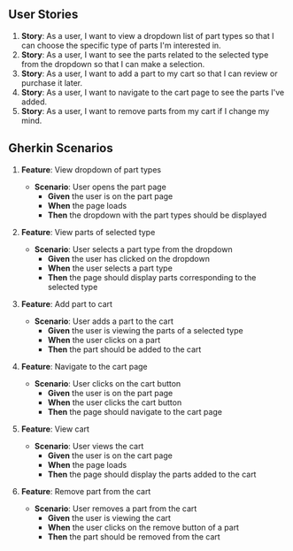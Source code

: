 ## User Stories

1. **Story**: As a user, I want to view a dropdown list of part types so that I can choose the specific type of parts I'm interested in.
2. **Story**: As a user, I want to see the parts related to the selected type from the dropdown so that I can make a selection.
3. **Story**: As a user, I want to add a part to my cart so that I can review or purchase it later.
4. **Story**: As a user, I want to navigate to the cart page to see the parts I've added.
5. **Story**: As a user, I want to remove parts from my cart if I change my mind.

## Gherkin Scenarios

1. **Feature**: View dropdown of part types
   - **Scenario**: User opens the part page
     - **Given** the user is on the part page
     - **When** the page loads
     - **Then** the dropdown with the part types should be displayed

2. **Feature**: View parts of selected type
   - **Scenario**: User selects a part type from the dropdown
     - **Given** the user has clicked on the dropdown
     - **When** the user selects a part type
     - **Then** the page should display parts corresponding to the selected type

3. **Feature**: Add part to cart
   - **Scenario**: User adds a part to the cart
     - **Given** the user is viewing the parts of a selected type
     - **When** the user clicks on a part
     - **Then** the part should be added to the cart

4. **Feature**: Navigate to the cart page
   - **Scenario**: User clicks on the cart button
     - **Given** the user is on the part page
     - **When** the user clicks the cart button
     - **Then** the page should navigate to the cart page

5. **Feature**: View cart
   - **Scenario**: User views the cart
     - **Given** the user is on the cart page
     - **When** the page loads
     - **Then** the page should display the parts added to the cart

6. **Feature**: Remove part from the cart
   - **Scenario**: User removes a part from the cart
     - **Given** the user is viewing the cart
     - **When** the user clicks on the remove button of a part
     - **Then** the part should be removed from the cart
